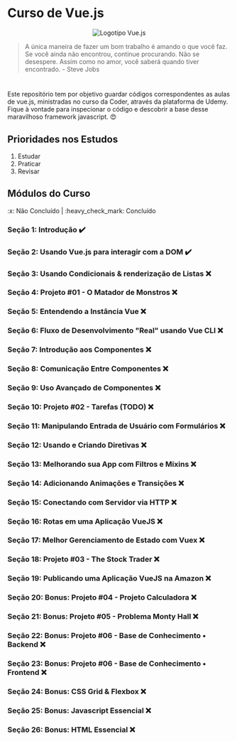 # Curso de Vue.js

<p style="text-align: center;">
    <img src="https://3lhowb48prep40031529g5yj-wpengine.netdna-ssl.com/wp-content/uploads/2019/10/logo-vuejs-min.png" alt="Logotipo Vue.js">
</p>

> A única maneira de fazer um bom trabalho é amando o que você faz. Se você ainda não encontrou, continue procurando. Não se desespere. Assim como no amor, você saberá quando tiver encontrado. - Steve Jobs

#

Este repositório tem por objetivo guardar códigos correspondentes as aulas de vue.js, ministradas no curso da Coder, através da plataforma de Udemy.
Fique à vontade para inspecionar o código e descobrir a base desse maravilhoso framework javascript. :heart_eyes:

## Prioridades nos Estudos
1. Estudar
2. Praticar
3. Revisar

## Módulos do Curso

<p>
    :x: Não Concluído | :heavy_check_mark: Concluído
</p>

### Seção 1: Introdução :heavy_check_mark:
### Seção 2: Usando Vue.js para interagir com a DOM :heavy_check_mark:
### Seção 3: Usando Condicionais & renderização de Listas :x:
### Seção 4: Projeto #01 - O Matador de Monstros :x:
### Seção 5: Entendendo a Instância Vue :x:
### Seção 6: Fluxo de Desenvolvimento "Real" usando Vue CLI :x:
### Seção 7: Introdução aos Componentes :x:
### Seção 8: Comunicação Entre Componentes :x:
### Seção 9: Uso Avançado de Componentes :x:
### Seção 10: Projeto #02 - Tarefas (TODO) :x:
### Seção 11: Manipulando Entrada de Usuário com Formulários :x:
### Seção 12: Usando e Criando Diretivas :x:
### Seção 13: Melhorando sua App com Filtros e Mixins :x:
### Seção 14: Adicionando Animações e Transições :x:
### Seção 15: Conectando com Servidor via HTTP :x:
### Seção 16: Rotas em uma Aplicação VueJS :x:
### Seção 17: Melhor Gerenciamento de Estado com Vuex :x:
### Seção 18: Projeto #03 - The Stock Trader :x:
### Seção 19: Publicando uma Aplicação VueJS na Amazon :x:
### Seção 20: Bonus: Projeto #04 - Projeto Calculadora :x:
### Seção 21: Bonus: Projeto #05 - Problema Monty Hall :x:
### Seção 22: Bonus: Projeto #06 - Base de Conhecimento • Backend :x:
### Seção 23: Bonus: Projeto #06 - Base de Conhecimento • Frontend :x:
### Seção 24: Bonus: CSS Grid & Flexbox :x:
### Seção 25: Bonus: Javascript Essencial :x:
### Seção 26: Bonus: HTML Essencial :x:
